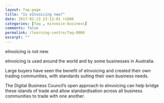 ```yaml
---
layout: faq-page
title: "Is eInvoicing new?"
date: 2017-02-13 23:12:01 +1000
categories: [faq , einvoice-business]
comments: false
permalink: /learning-centre/faq-0004
excerpt: ""
---
```

eInvoicing is not new. 

eInvoicing is used around the world and by some businesses in Australia.

Large buyers have seen the benefit of eInvoicing and created their own trading communities, with standards suiting their own business needs. 

The Digital Business Council’s open approach to eInvoicing can help bridge these islands of trade and allow standardisation across all business communities to trade with one another.
